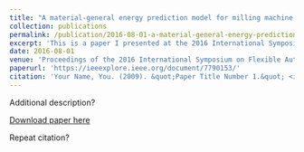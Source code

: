 ```yaml
---
title: "A material-general energy prediction model for milling machine tools"
collection: publications
permalink: /publication/2016-08-01-a-material-general-energy-prediction-model
excerpt: 'This is a paper I presented at the 2016 International Symposium on Flexible Automation (ISFA) in Cleveland, OH.'
date: 2016-08-01
venue: 'Proceedings of the 2016 International Symposium on Flexible Automation (ISFA)'
paperurl: 'https://ieeexplore.ieee.org/document/7790153/'
citation: 'Your Name, You. (2009). &quot;Paper Title Number 1.&quot; <i>Journal 1</i>. 1(1).'
---
```

Additional description?

[Download paper here](http://academicpages.github.io/files/paper1.pdf)

Repeat citation?
